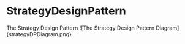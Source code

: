 # StrategyDesignPattern
The Strategy Design Pattern
![The Strategy Design Pattern Diagram]{strategyDPDiagram.png}
